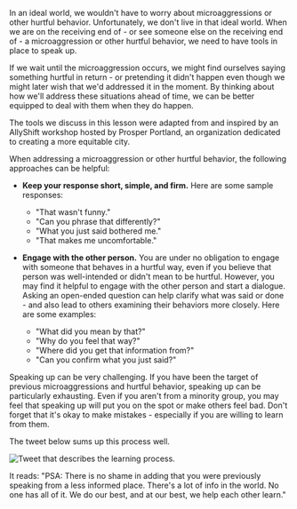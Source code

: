 In an ideal world, we wouldn't have to worry about microaggressions or other hurtful behavior. Unfortunately, we don't live in that ideal world. When we are on the receiving end of - or see someone else on the receiving end of - a microaggression or other hurtful behavior, we need to have tools in place to speak up.

If we wait until the microaggression occurs, we might find ourselves saying something hurtful in return - or pretending it didn't happen even though we might later wish that we'd addressed it in the moment. By thinking about how we'll address these situations ahead of time, we can be better equipped to deal with them when they do happen.

The tools we discuss in this lesson were adapted from and inspired by an AllyShift workshop hosted by Prosper Portland, an organization dedicated to creating a more equitable city.

When addressing a microaggression or other hurtful behavior, the following approaches can be helpful:

* **Keep your response short, simple, and firm.** Here are some sample responses:

  * "That wasn't funny."
  * "Can you phrase that differently?"
  * "What you just said bothered me."
  * "That makes me uncomfortable."

* **Engage with the other person.** You are under no obligation to engage with someone that behaves in a hurtful way, even if you believe that person was well-intended or didn't mean to be hurtful. However, you may find it helpful to engage with the other person and start a dialogue. Asking an open-ended question can help clarify what was said or done - and also lead to others examining their behaviors more closely. Here are some examples:

  * "What did you mean by that?"
  * "Why do you feel that way?"
  * "Where did you get that information from?"
  * "Can you confirm what you just said?"

Speaking up can be very challenging. If you have been the target of previous microaggressions and hurtful behavior, speaking up can be particularly exhausting. Even if you aren't from a minority group, you may feel that speaking up will put you on the spot or make others feel bad. Don't forget that it's okay to make mistakes - especially if you are willing to learn from them.

The tweet below sums up this process well.

![Tweet that describes the learning process.](https://www.dropbox.com/s/j1g3uvzep212cqz/we-do-our-best-to-learn.png?raw=1)

It reads: "PSA: There is no shame in adding that you were previously speaking from a less informed place. There's a lot of info in the world. No one has all of it. We do our best, and at our best, we help each other learn."